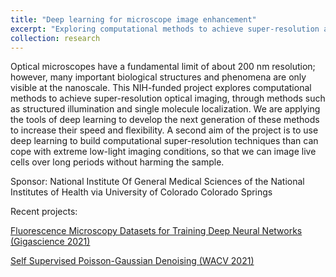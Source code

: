```yaml
---
title: "Deep learning for microscope image enhancement"
excerpt: "Exploring computational methods to achieve super-resolution and extreme low-light optical imaging"
collection: research
---
```


Optical microscopes have a fundamental limit of about 200 nm resolution; however, many important biological structures and phenomena are only visible at the nanoscale.  This NIH-funded project explores computational methods to achieve super-resolution optical imaging, through methods such as structured illumination and single molecule localization.  We are applying the tools of deep learning to develop the next generation of these methods to increase their speed and flexibility.   A second aim of the project is to use deep learning to build computational super-resolution techniques than can cope with extreme low-light imaging conditions, so that we can image live cells over long periods without harming the sample. 

Sponsor: National Institute Of General Medical Sciences of the National Institutes of Health via University of Colorado Colorado Springs

Recent projects:

[Fluorescence Microscopy Datasets for Training Deep Neural Networks (Gigascience 2021)](https://academic.oup.com/gigascience/article/10/5/giab032/6269106)

[Self Supervised Poisson-Gaussian Denoising (WACV 2021)](https://jonathanventura.github.io/self-supervised-poisson-gaussian/)
